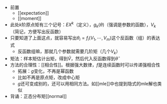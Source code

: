 - 前置
  - [[expectation]]
  - [[moment]]
- 此处$k$阶原点矩有三个记号：$EX^k$（定义），$g_k(\theta)$（强调是参数的函数），$V_k$（简记，方便写出反函数）
- 只要知道了上面这点，就容易写出$\theta_i = f_i(V_1,\cdots,V_m)$这个反函数（组）的表达式
  - 反函数组嘛，那就几个参数就需要几阶矩（几个$V_k$）
- 矩法：样本矩估计出矩，得到$\hat V$，然后代入反函数得到$\hat\theta$
- 方法的合理性：[[相合性]]。根据强大数律，$f$是连续函数时可以传递强相合性
  - 拓展：$g$变化，不再是幂函数
  - 比如不再是原点矩，改成中心矩
  - $g$还可变成别的，还可以用相同方法。如[[mle]]中也提到隐式的mle解也类似
- 背诵：正态分布矩[[normal]]